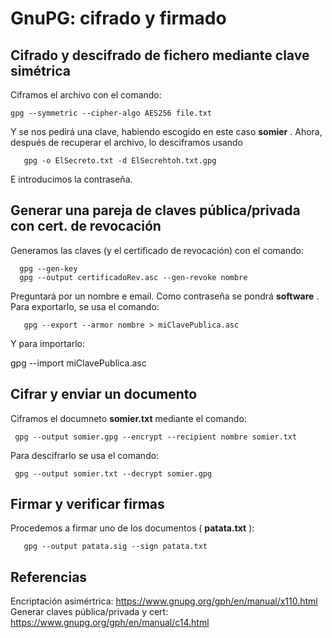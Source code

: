 # GnuPG: cifrado y firmado

## Cifrado y descifrado de fichero mediante clave simétrica
Ciframos el archivo con el comando:

	gpg --symmetric --cipher-algo AES256 file.txt

Y se nos pedirá una clave, habiendo escogido en este caso __somier__ .
Ahora, después de recuperar el archivo, lo desciframos usando

       gpg -o ElSecreto.txt -d ElSecrehtoh.txt.gpg
       
E introducimos la contraseña.

## Generar una pareja de claves pública/privada con cert. de revocación
Generamos las claves (y el certificado de revocación) con el comando:

	  gpg --gen-key
	  gpg --output certificadoRev.asc --gen-revoke nombre

Preguntará por un nombre e email. Como contraseña se pondrá __software__ . Para exportarlo, se usa el comando:

	   gpg --export --armor nombre > miClavePublica.asc

Y para importarlo:

  gpg --import miClavePublica.asc


## Cifrar y enviar un documento
Ciframos el documneto __somier.txt__ mediante el comando:

	 gpg --output somier.gpg --encrypt --recipient nombre somier.txt

Para descifrarlo se usa el comando:

     gpg --output somier.txt --decrypt somier.gpg

## Firmar y verificar firmas

Procedemos a firmar uno de los documentos ( __patata.txt__ ):

	   gpg --output patata.sig --sign patata.txt


## Referencias
Encriptación asimértrica: https://www.gnupg.org/gph/en/manual/x110.html
Generar claves pública/privada y cert: https://www.gnupg.org/gph/en/manual/c14.html